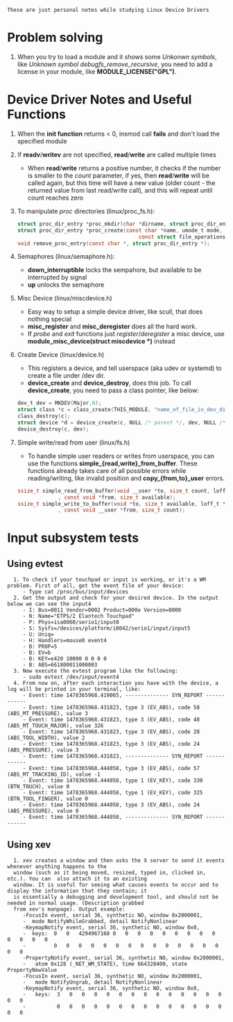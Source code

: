 `These are just personal notes while studying Linux Device Drivers`

Problem solving
===============

1. When you try to load a module and it shows some *Unkonwn symbols*, like *Unknown symbol debugfs_remove_recursive*, you need to add a license in your module, like **MODULE_LICENSE("GPL")**.

Device Driver Notes and Useful Functions
========================================

1. When the **init function** returns < 0, insmod call **fails** and don't load the specified module
2. If **readv**/**writev** are not specified, **read**/**write** are called multiple times
   - When **read**/**write** returns a positive number, it checks if the number is smaller to the *count* parameter, if yes, then **read**/**write** will be called again, but this time will have a new value (older count - the returned value from last read/write call), and this will repeat until count reaches zero
3. To manipulate *proc* directories (linux/proc_fs.h):
   ```C
   struct proc_dir_entry *proc_mkdir(char *dirname, struct proc_dir_entry *parent);
   struct proc_dir_entry *proc_create(const char *name, umode_t mode, struct proc_dir_entry *parent,
                                          const struct file_operations *proc_fops);
   void remove_proc_entry(const char *, struct proc_dir_entry *);
   ```
   
4. Semaphores (linux/semaphore.h):
   - **down_interruptible** locks the sempahore, but available to be interrupted by signal
   - **up** unlocks the semaphore

5. Misc Device (linux/miscdevice.h)
   - Easy way to setup a simple device driver, like scull, that does nothing special
   - **misc_register** and **misc_deregister** does all the hard work.
   - If *probe* and *exit* functions just *register*/*deregister* a misc device, use **module_misc_device(struct miscdevice \*)**
   instead

6. Create Device (linux/device.h)
   - This registers a device, and tell userspace (aka udev or systemd) to create a file under /dev dir.
   - **device_create** and **device_destroy**, does this job. To call **device_create**, you need to pass a class pointer, like below:
   ```C
   dev_t dev = MKDEV(Major,0);
   struct class *c = class_create(THIS_MODULE, "name_of_file_in_dev_dir_to_be_created");
   class_destroy(c);
   struct device *d = device_create(c, NULL /* parent */, dev, NULL /* no additional data */, "same name as before");
   device_destroy(c, dev);
   ```

7. Simple write/read from user (linux/fs.h)
   - To handle simple user readers or writes from userspace, you can use the functions **simple_{read,write}_from_buffer**. These functions already takes care of all possible errors while reading/writing, like invalid position and **copy_{from,to}_user** errors.
   ```C
   ssize_t simple_read_from_buffer(void __user *to, size_t count, loff_t *ppos
				, const void *from, size_t available);
   ssize_t simple_write_to_buffer(void *to, size_t available, loff_t *ppos
   				, const void __user *from, size_t count);
   ```

Input subsystem tests
=====================

Using evtest
------------
      1. To check if your touchpad or input is working, or it's a WM problem. First of all, get the event file of your device:
         - Type cat /proc/bus/input/devices
      2. Get the output and check for your desired device. In the output below we can see the input4
         - I: Bus=0011 Vendor=0002 Product=000e Version=0000
         - N: Name="ETPS/2 Elantech Touchpad"
         - P: Phys=isa0060/serio1/input0
         - S: Sysfs=/devices/platform/i8042/serio1/input/input5
         - U: Uniq=
         - H: Handlers=mouse0 event4
         - B: PROP=5
         - B: EV=b
         - B: KEY=e420 10000 0 0 0 0
         - B: ABS=661800011000003
      3. Now execute the evtest program like the following:
         - sudo evtest /dev/input/event4
      4. From now on, after each interaction you have with the device, a log will be printed in your terminal, like:
         - Event: time 1478365968.419065, -------------- SYN_REPORT ------------
         - Event: time 1478365968.431823, type 3 (EV_ABS), code 58 (ABS_MT_PRESSURE), value 3
         - Event: time 1478365968.431823, type 3 (EV_ABS), code 48 (ABS_MT_TOUCH_MAJOR), value 326
         - Event: time 1478365968.431823, type 3 (EV_ABS), code 28 (ABS_TOOL_WIDTH), value 2
         - Event: time 1478365968.431823, type 3 (EV_ABS), code 24 (ABS_PRESSURE), value 3
         - Event: time 1478365968.431823, -------------- SYN_REPORT ------------
         - Event: time 1478365968.444058, type 3 (EV_ABS), code 57 (ABS_MT_TRACKING_ID), value -1
         - Event: time 1478365968.444058, type 1 (EV_KEY), code 330 (BTN_TOUCH), value 0
         - Event: time 1478365968.444058, type 1 (EV_KEY), code 325 (BTN_TOOL_FINGER), value 0
         - Event: time 1478365968.444058, type 3 (EV_ABS), code 24 (ABS_PRESSURE), value 0
         - Event: time 1478365968.444058, -------------- SYN_REPORT ------------

Using xev
---------
      1. xev creates a window and then asks the X server to send it events whenever anything happens to the
      window (such as it being moved, resized, typed in, clicked in, etc.). You can  also attach it to an existing
      window. It is useful for seeing what causes events to occur and to display the information that they contain; it
      is essentially a debugging and development tool, and should not be needed in normal usage. (Description grabbed
      from xev's manpage). Output example:
         -FocusIn event, serial 36, synthetic NO, window 0x2000001,
         -  mode NotifyWhileGrabbed, detail NotifyNonlinear
         -KeymapNotify event, serial 36, synthetic NO, window 0x0,
         -  keys:  0   0   4294967168 0   0   0   0   0   0   0   0   0   0   0   0   0   
         -         0   0   0   0   0   0   0   0   0   0   0   0   0   0   0   0   
         -PropertyNotify event, serial 36, synthetic NO, window 0x2000001,
         -   atom 0x128 (_NET_WM_STATE), time 664328400, state PropertyNewValue
         -FocusIn event, serial 36, synthetic NO, window 0x2000001,
         -   mode NotifyUngrab, detail NotifyNonlinear
         -KeymapNotify event, serial 36, synthetic NO, window 0x0,
         -   keys:  3   0   0   0   0   0   0   0   0   0   0   0   0   0   0   0   
         -          0   0   0   0   0   0   0   0   0   0   0   0   0   0   0   0   
